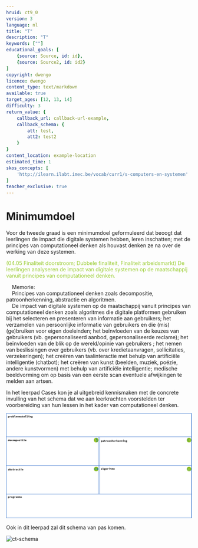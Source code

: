 ```yaml
---
hruid: ct9_0
version: 3
language: nl
title: "T"
description: "T"
keywords: [""]
educational_goals: [
    {source: Source, id: id}, 
    {source: Source2, id: id2}
]
copyright: dwengo
licence: dwengo
content_type: text/markdown
available: true
target_ages: [12, 13, 14]
difficulty: 3
return_value: {
    callback_url: callback-url-example,
    callback_schema: {
        att: test,
        att2: test2
    }
}
content_location: example-location
estimated_time: 1
skos_concepts: [
    'http://ilearn.ilabt.imec.be/vocab/curr1/s-computers-en-systemen'
]
teacher_exclusive: true
---
```

# Minimumdoel 

Voor de tweede graad is een minimumdoel geformuleerd dat beoogt dat leerlingen de impact die digitale systemen hebben, leren inschatten; met de principes van computationeel denken als houvast denken ze na over de werking van deze systemen.

<span style="color: yellowgreen">(04.05 Finaliteit doorstroom; Dubbele finaliteit, Finaliteit arbeidsmarkt) De leerlingen analyseren de impact van digitale systemen op de maatschappij vanuit principes van computationeel denken.</span>

&nbsp;&nbsp;&nbsp;&nbsp;Memorie:<br>
&nbsp;&nbsp;&nbsp;&nbsp;Principes van computationeel denken zoals decompositie, patroonherkenning, abstractie en algoritmen.<br>
&nbsp;&nbsp;&nbsp;&nbsp;De impact van digitale systemen op de maatschappij vanuit principes van computationeel denken zoals algoritmes die digitale platformen gebruiken bij
het selecteren en presenteren van informatie aan gebruikers;
het verzamelen van persoonlijke informatie van gebruikers en die (mis)(ge)bruiken voor eigen doeleinden;
het beïnvloeden van de keuzes van gebruikers (vb. gepersonaliseerd aanbod, gepersonaliseerde reclame);
het beïnvloeden van de blik op de wereld/opinie van gebruikers ;
het nemen van beslissingen over gebruikers (vb. over kredietaanvragen, sollicitaties, verzekeringen);
het creëren van taalinteractie met behulp van artificiële intelligentie (chatbot);
het creëren van kunst (beelden, muziek, poëzie, andere kunstvormen) met behulp van artificiële intelligentie;
medische beeldvorming om op basis van een eerste scan eventuele afwijkingen te melden aan artsen.

In het leerpad Cases kon je al uitgebreid kennismaken met de concrete invulling van het schema dat we aan leerkrachten voorstelden ter voorbereiding van hun lessen in het kader van computationeel denken.

![Schema basisconcepten](embed/schema.png "Schema basisconcepten CD")

Ook in dit leerpad zal dit schema van pas komen.

![ct-schema](@learning-object/m_ct_impact_0/nl/3)
